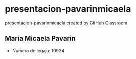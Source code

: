 # presentacion-pavarinmicaela
presentacion-pavarinmicaela created by GitHub Classroom
## **Maria Micaela Pavarin**
- Numero de legajo: 10934
